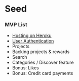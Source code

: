 # Seed

### MVP List

+ [Hosting on Heroku](#)
+ [User Authentication](#)
+ Projects
+ Backing projects & rewards
+ Search
+ Categories / Discover feature
+ Bonus: Likes
+ Bonus: Credit card payments
